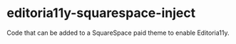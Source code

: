 # editoria11y-squarespace-inject
Code that can be added to a SquareSpace paid theme to enable Editoria11y.
